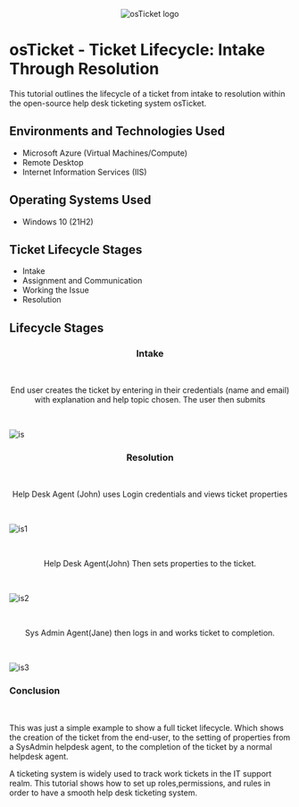 <p align="center">
<img src="https://i.imgur.com/Clzj7Xs.png" alt="osTicket logo"/>
</p>

<h1>osTicket - Ticket Lifecycle: Intake Through Resolution</h1>
This tutorial outlines the lifecycle of a ticket from intake to resolution within the open-source help desk ticketing system osTicket.<br />


<h2>Environments and Technologies Used</h2>

- Microsoft Azure (Virtual Machines/Compute)
- Remote Desktop
- Internet Information Services (IIS)

<h2>Operating Systems Used </h2>

- Windows 10</b> (21H2)

<h2>Ticket Lifecycle Stages</h2>

- Intake
- Assignment and Communication
- Working the Issue
- Resolution

<h2>Lifecycle Stages</h2>

<h3 align="center"> Intake </h3>

<br/>
<p align="center">
End user creates the ticket by entering in their credentials (name and email) with explanation and help topic chosen. The user then submits
</p>
<br/>

![is](https://github.com/user-attachments/assets/08f1c664-097e-4822-a62e-b4cd787a49a9)

<h3 align="center"> Resolution </h3>
<br/>
<p align="center">
Help Desk Agent (John) uses Login credentials and views ticket properties
</p>
<br/>

![is1](https://github.com/user-attachments/assets/3a7e38ac-a6ef-4a60-ab2e-4da20b860a52)

<br/>
<p align="center">
Help Desk Agent(John) Then sets properties to the ticket.
</p>
<br/>

![is2](https://github.com/user-attachments/assets/588ab9ba-3dd3-4757-b677-6dea76385e0d)

<br/>
<p align="center">
Sys Admin Agent(Jane) then logs in and works ticket to completion.
</p>
<br/>

![is3](https://github.com/user-attachments/assets/5e2eec1e-5b77-4fc4-89d1-cb033fd93bab)

<h3> Conclusion </h3>
<br/>
<p>
This was just a simple example to show a full ticket lifecycle. Which shows the creation of the ticket from the end-user, to the setting of properties from a SysAdmin helpdesk agent, to the completion of the ticket by a normal helpdesk agent. 
</p>
<p>
A ticketing system is widely used to track work tickets in the IT support realm. This tutorial shows how to set up roles,permissions, and rules in order to have a smooth help desk ticketing system.
</p>




